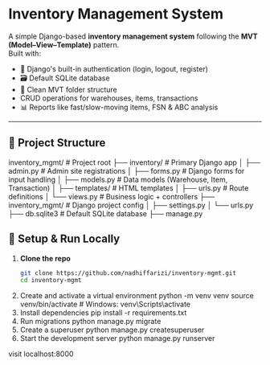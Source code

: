 # Inventory Management System

A simple Django-based **inventory management system** following the **MVT (Model–View–Template)** pattern.  
Built with:

- 🔐 Django's built-in authentication (login, logout, register)
- 🗃️ Default SQLite database
- 🧱 Clean MVT folder structure
- CRUD operations for warehouses, items, transactions
- 📊 Reports like fast/slow-moving items, FSN & ABC analysis

---

## 📁 Project Structure

inventory_mgmt/                # Project root
├── inventory/                 # Primary Django app
│   ├── admin.py               # Admin site registrations
│   ├── forms.py               # Django forms for input handling
│   ├── models.py              # Data models (Warehouse, Item, Transaction)
│   ├── templates/             # HTML templates
│   ├── urls.py                # Route definitions
│   └── views.py               # Business logic + controllers
├── inventory_mgmt/           # Django project config
│   ├── settings.py
│   └── urls.py
├── db.sqlite3                # Default SQLite database
├── manage.py

## 🚀 Setup & Run Locally

1. **Clone the repo**  
   ```bash
   git clone https://github.com/nadhiffarizi/inventory-mgmt.git
   cd inventory-mgmt
2. Create and activate a virtual environment
   python -m venv venv
   source venv/bin/activate    # Windows: venv\Scripts\activate
3. Install dependencies
   pip install -r requirements.txt
4. Run migrations
   python manage.py migrate
5. Create a superuser
   python manage.py createsuperuser
6. Start the development server
   python manage.py runserver

visit localhost:8000

